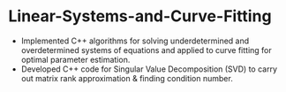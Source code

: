 # Linear-Systems-and-Curve-Fitting

* Implemented C++ algorithms for solving underdetermined and overdetermined systems of equations
and applied to curve fitting for optimal parameter estimation.
* Developed C++ code for Singular Value Decomposition (SVD) to carry out matrix rank
approximation & finding condition number.
